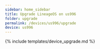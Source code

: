 ```yaml
---
sidebar: home_sidebar
title: Upgrade LineageOS on us996
folder: upgrade
permalink: /devices/us996/upgrade
device: us996
---
```

{% include templates/device_upgrade.md %}
